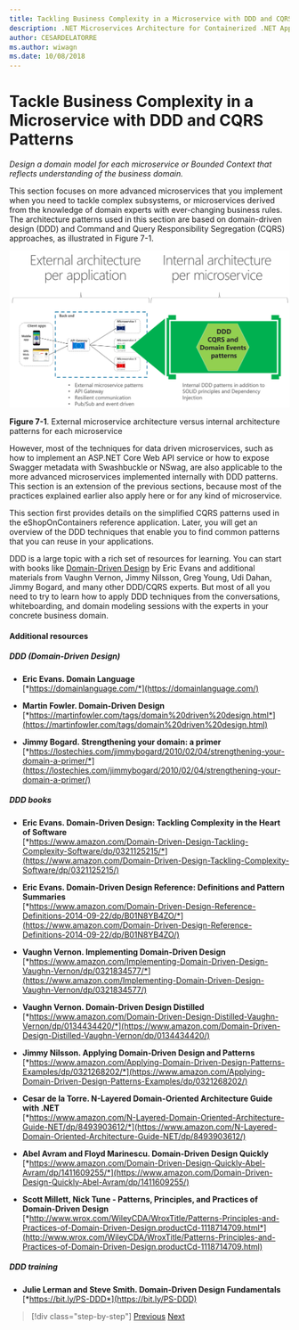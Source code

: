 ```yaml
---
title: Tackling Business Complexity in a Microservice with DDD and CQRS Patterns
description: .NET Microservices Architecture for Containerized .NET Applications | Understand how to tackle complex business scenarios applying DDD and CQRS Patterns
author: CESARDELATORRE
ms.author: wiwagn
ms.date: 10/08/2018
---
```

# Tackle Business Complexity in a Microservice with DDD and CQRS Patterns

*Design a domain model for each microservice or Bounded Context that reflects understanding of the business domain.*

This section focuses on more advanced microservices that you implement when you need to tackle complex subsystems, or microservices derived from the knowledge of domain experts with ever-changing business rules. The architecture patterns used in this section are based on domain-driven design (DDD) and Command and Query Responsibility Segregation (CQRS) approaches, as illustrated in Figure 7-1.

![Difference between external architecture: microservice patterns, API gateways, resilient communications, pub/sub, etc., and internal architecture: data driven/CRUD, DDD patterns, dependency injection, multiple libraries, etc.](./media/image1.png)

**Figure 7-1**. External microservice architecture versus internal architecture patterns for each microservice

However, most of the techniques for data driven microservices, such as how to implement an ASP.NET Core Web API service or how to expose Swagger metadata with Swashbuckle or NSwag, are also applicable to the more advanced microservices implemented internally with DDD patterns. This section is an extension of the previous sections, because most of the practices explained earlier also apply here or for any kind of microservice.

This section first provides details on the simplified CQRS patterns used in the eShopOnContainers reference application. Later, you will get an overview of the DDD techniques that enable you to find common patterns that you can reuse in your applications.

DDD is a large topic with a rich set of resources for learning. You can start with books like [Domain-Driven Design](https://domainlanguage.com/ddd/) by Eric Evans and additional materials from Vaughn Vernon, Jimmy Nilsson, Greg Young, Udi Dahan, Jimmy Bogard, and many other DDD/CQRS experts. But most of all you need to try to learn how to apply DDD techniques from the conversations, whiteboarding, and domain modeling sessions with the experts in your concrete business domain.

#### Additional resources

##### DDD (Domain-Driven Design)

-   **Eric Evans. Domain Language** \
    [*https://domainlanguage.com/*](https://domainlanguage.com/)

-   **Martin Fowler. Domain-Driven Design** \
    [*https://martinfowler.com/tags/domain%20driven%20design.html*](https://martinfowler.com/tags/domain%20driven%20design.html)

-   **Jimmy Bogard. Strengthening your domain: a primer** \
    [*https://lostechies.com/jimmybogard/2010/02/04/strengthening-your-domain-a-primer/*](https://lostechies.com/jimmybogard/2010/02/04/strengthening-your-domain-a-primer/)

##### DDD books

-   **Eric Evans. Domain-Driven Design: Tackling Complexity in the Heart of Software** \
    [*https://www.amazon.com/Domain-Driven-Design-Tackling-Complexity-Software/dp/0321125215/*](https://www.amazon.com/Domain-Driven-Design-Tackling-Complexity-Software/dp/0321125215/)

-   **Eric Evans. Domain-Driven Design Reference: Definitions and Pattern Summaries** \
    [*https://www.amazon.com/Domain-Driven-Design-Reference-Definitions-2014-09-22/dp/B01N8YB4ZO/*](https://www.amazon.com/Domain-Driven-Design-Reference-Definitions-2014-09-22/dp/B01N8YB4ZO/)

-   **Vaughn Vernon. Implementing Domain-Driven Design** \
    [*https://www.amazon.com/Implementing-Domain-Driven-Design-Vaughn-Vernon/dp/0321834577/*](https://www.amazon.com/Implementing-Domain-Driven-Design-Vaughn-Vernon/dp/0321834577/)

-   **Vaughn Vernon. Domain-Driven Design Distilled** \
    [*https://www.amazon.com/Domain-Driven-Design-Distilled-Vaughn-Vernon/dp/0134434420/*](https://www.amazon.com/Domain-Driven-Design-Distilled-Vaughn-Vernon/dp/0134434420/)

-   **Jimmy Nilsson. Applying Domain-Driven Design and Patterns** \
    [*https://www.amazon.com/Applying-Domain-Driven-Design-Patterns-Examples/dp/0321268202/*](https://www.amazon.com/Applying-Domain-Driven-Design-Patterns-Examples/dp/0321268202/)

-   **Cesar de la Torre. N-Layered Domain-Oriented Architecture Guide with .NET** \
    [*https://www.amazon.com/N-Layered-Domain-Oriented-Architecture-Guide-NET/dp/8493903612/*](https://www.amazon.com/N-Layered-Domain-Oriented-Architecture-Guide-NET/dp/8493903612/)

-   **Abel Avram and Floyd Marinescu. Domain-Driven Design Quickly** \
    [*https://www.amazon.com/Domain-Driven-Design-Quickly-Abel-Avram/dp/1411609255/*](https://www.amazon.com/Domain-Driven-Design-Quickly-Abel-Avram/dp/1411609255/)

-   **Scott Millett, Nick Tune - Patterns, Principles, and Practices of Domain-Driven Design** \
    [*http://www.wrox.com/WileyCDA/WroxTitle/Patterns-Principles-and-Practices-of-Domain-Driven-Design.productCd-1118714709.html*](http://www.wrox.com/WileyCDA/WroxTitle/Patterns-Principles-and-Practices-of-Domain-Driven-Design.productCd-1118714709.html)

##### DDD training

-   **Julie Lerman and Steve Smith. Domain-Driven Design Fundamentals** \
    [*https://bit.ly/PS-DDD*](https://bit.ly/PS-DDD)


>[!div class="step-by-step"]
[Previous](../multi-container-microservice-net-applications/implement-api-gateways-with-ocelot.md)
[Next](apply-simplified-microservice-cqrs-ddd-patterns.md)